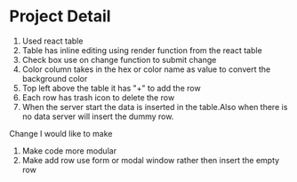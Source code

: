 
# Project Detail
1) Used react table
2) Table has inline editing using render function from the react table
3) Check box use on change function to submit change
4) Color column takes in the hex or color name as value to convert the background color
5) Top left above the table it has "+" to add the row
6) Each row has trash icon to delete the row
7) When the server start the data is inserted in the table.Also when there is no data server will insert the dummy row.

Change I would like to make
1) Make code more modular
2) Make add row use form or modal window rather then insert the empty row
